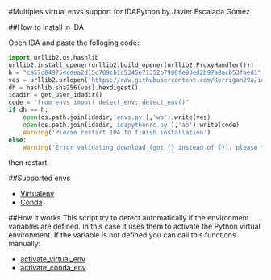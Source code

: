 #Multiples virtual envs support for IDAPython
by Javier Escalada Gómez

##How to install in IDA

Open IDA and paste the folloging code:

```python
import urllib2,os,hashlib
urllib2.install_opener(urllib2.build_opener(urllib2.ProxyHandler()))
h = "ca57d849754cdea2d15c709cb1c5345e71352b7908fe90ed2b97a8acb53faed1"
ves = urllib2.urlopen('https://raw.githubusercontent.com/Kerrigan29a/idapython_virtualenv/master/envs.py').read()
dh = hashlib.sha256(ves).hexdigest()
idadir = get_user_idadir()
code = "from envs import detect_env; detect_env()"
if dh == h:
    open(os.path.join(idadir,'envs.py'),'wb').write(ves)
    open(os.path.join(idadir,'idapythonrc.py'),'ab').write(code)
    Warning('Please restart IDA to finish installation')
else:
    Warning('Error validating download (got {} instead of {}), please try manual install'.format(dh, h))
```

then restart.

##Supported envs
- [Virtualenv](http://virtualenv.pypa.io/en/latest/)
- [Conda](http://conda.io/)

##How it works
This script try to detect automatically if the environment variables are defined. In this case it uses them to activate the Python virtual environment. If the variable is not defined you can call this functions manually:
- [activate_virtual_env](envs.py#L42)
- [activate_conda_env](envs.py#L64)
